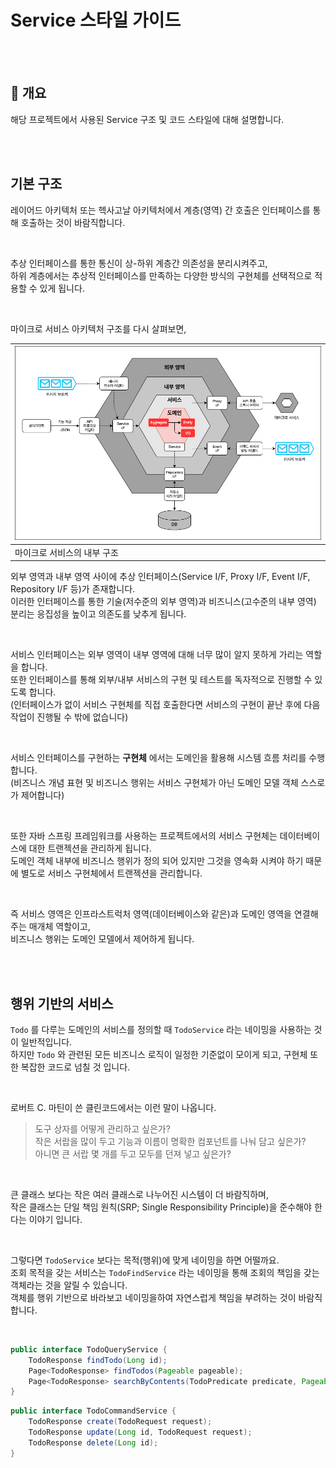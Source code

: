 # Service 스타일 가이드
<br/><br/>



## :speech_balloon: 개요

해당 프로젝트에서 사용된 Service 구조 및 코드 스타일에 대해 설명합니다.

<br/><br/>


## 기본 구조

레이어드 아키텍처 또는 헥사고날 아키텍처에서 계층(영역) 간 호출은 인터페이스를 통해 호출하는 것이 바람직합니다.  

<br/>

추상 인터페이스를 통한 통신이 상-하위 계층간 의존성을 분리시켜주고,  
하위 계층에서는 추상적 인터페이스를 만족하는 다양한 방식의 구현체를 선택적으로 적용할 수 있게 됩니다.  

<br/>

마이크로 서비스 아키텍처 구조를 다시 살펴보면,  

|<img src="https://github.com/cholnh/spring-best-practice-todo/blob/master/assets/images/guide-directory/ddd-hex-domain-2.png" width="900"/>|
|-|
|마이크로 서비스의 내부 구조|

외부 영역과 내부 영역 사이에 추상 인터페이스(Service I/F, Proxy I/F, Event I/F, Repository I/F 등)가 존재합니다.  
이러한 인터페이스를 통한 기술(저수준의 외부 영역)과 비즈니스(고수준의 내부 영역) 분리는 응집성을 높이고 의존도를 낮추게 됩니다.  

<br/>

서비스 인터페이스는 외부 영역이 내부 영역에 대해 너무 많이 알지 못하게 가리는 역할을 합니다.  
또한 인터페이스를 통해 외부/내부 서비스의 구현 및 테스트를 독자적으로 진행할 수 있도록 합니다.  
(인터페이스가 없이 서비스 구현체를 직접 호출한다면 서비스의 구현이 끝난 후에 다음 작업이 진행될 수 밖에 없습니다)  

<br/>

서비스 인터페이스를 구현하는 **구현체** 에서는 도메인을 활용해 시스템 흐름 처리를 수행합니다.  
(비즈니스 개념 표현 및 비즈니스 행위는 서비스 구현체가 아닌 도메인 모델 객체 스스로가 제어합니다)  

<br/>

또한 자바 스프링 프레임워크를 사용하는 프로젝트에서의 서비스 구현체는 데이터베이스에 대한 트랜젝션을 관리하게 됩니다.  
도메인 객체 내부에 비즈니스 행위가 정의 되어 있지만 그것을 영속화 시켜야 하기 때문에 별도로 서비스 구현체에서 트랜젝션을 관리합니다.  
   
<br/>

즉 서비스 영역은 인프라스트럭처 영역(데이터베이스와 같은)과 도메인 영역을 연결해주는 매개체 역할이고,  
비즈니스 행위는 도메인 모델에서 제어하게 됩니다.

<br/><br/>



## 행위 기반의 서비스

`Todo` 를 다루는 도메인의 서비스를 정의할 때 `TodoService` 라는 네이밍을 사용하는 것이 일반적입니다.  
하지만 `Todo` 와 관련된 모든 비즈니스 로직이 일정한 기준없이 모이게 되고, 구현체 또한 복잡한 코드로 넘칠 것 입니다.  

<br/>

로버트 C. 마틴이 쓴 클린코드에서는 이런 말이 나옵니다.  

> 도구 상자를 어떻게 관리하고 싶은가?  
> 작은 서랍을 많이 두고 기능과 이름이 명확한 컴포넌트를 나눠 담고 싶은가?  
> 아니면 큰 서랍 몇 개를 두고 모두를 던져 넣고 싶은가?

<br/>

큰 클래스 보다는 작은 여러 클래스로 나누어진 시스템이 더 바람직하며,  
작은 클래스는 단일 책임 원칙(SRP; Single Responsibility Principle)을 준수해야 한다는 이야기 입니다.

<br/>

그렇다면 `TodoService` 보다는 목적(행위)에 맞게 네이밍을 하면 어떨까요.  
조회 목적을 갖는 서비스는 `TodoFindService` 라는 네이밍을 통해 조회의 책임을 갖는 객체라는 것을 알릴 수 있습니다.  
객체를 행위 기반으로 바라보고 네이밍을하여 자연스럽게 책임을 부려하는 것이 바람직합니다.  

<br/>

```java
public interface TodoQueryService {
    TodoResponse findTodo(Long id);
    Page<TodoResponse> findTodos(Pageable pageable);
    Page<TodoResponse> searchByContents(TodoPredicate predicate, Pageable pageable);
}
```

```java
public interface TodoCommandService {
    TodoResponse create(TodoRequest request);
    TodoResponse update(Long id, TodoRequest request);
    TodoResponse delete(Long id);
}

```